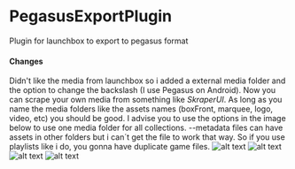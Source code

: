 # PegasusExportPlugin
Plugin for launchbox to export to pegasus format
#### Changes
Didn't like the media from launchbox so i added a external media folder and the option to change the backslash (I use Pegasus on Android). Now you can scrape your own media from something like *SkraperUI*. As long as you name the media folders like the assets names (boxFront, marquee, logo, video, etc) you should be good. I advise you to use the options in the image below to use one media folder for all collections. --metadata files can have assets in other folders but i can´t get the file to work that way. So if you use playlists like i do, you gonna have duplicate game files.
![alt text](https://github.com/spektor56/PegasusExportPlugin/blob/master/PegasusExportPlugin/img/img0.jpg)
![alt text](https://github.com/spektor56/PegasusExportPlugin/blob/master/PegasusExportPlugin/img/img1.JPG)
![alt text](https://github.com/spektor56/PegasusExportPlugin/blob/master/PegasusExportPlugin/img/img2.JPG)
![alt text](https://github.com/spektor56/PegasusExportPlugin/blob/master/PegasusExportPlugin/img/img3.JPG)

